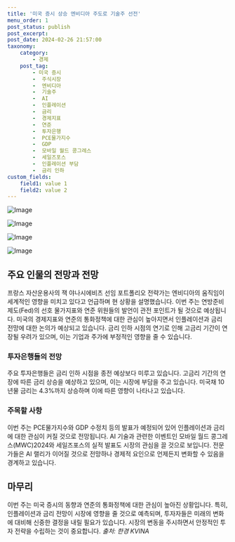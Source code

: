 ```yaml
---
title: '미국 증시 상승 엔비디아 주도로 기술주 선전'
menu_order: 1
post_status: publish
post_excerpt: 
post_date: 2024-02-26 21:57:00
taxonomy:
    category:
        - 경제
    post_tag:
        - 미국 증시
        -  주식시장
        -  엔비디아
        -  기술주
        -  AI
        -  인플레이션
        -  금리
        -  경제지표
        -  연준
        -  투자은행
        -  PCE물가지수
        -  GDP
        -  모바일 월드 콩그레스
        -  세일즈포스
        -  인플레이션 부담
        -  금리 인하
custom_fields:
    field1: value 1
    field2: value 2
---
```


![Image](https://imgnews.pstatic.net/image/215/2024/02/26/A202402260012_1_20240226065001364.jpg?type=w647)

![Image](https://imgnews.pstatic.net/image/215/2024/02/26/A202402260012_2_20240226065001368.jpg?type=w647)

![Image](https://imgnews.pstatic.net/image/215/2024/02/26/A202402260012_3_20240226065001371.jpg?type=w647)

![Image](https://imgnews.pstatic.net/image/215/2024/02/26/A202402260012_4_20240226065001374.jpg?type=w647)

## 주요 인물의 전망과 전망
프랑스 자산운용사의 잭 야나시에비츠 선임 포트폴리오 전략가는 엔비디아의 움직임이 세계적인 영향을 미치고 있다고 언급하며 현 상황을 설명했습니다. 이번 주는 연방준비제도(Fed)의 선호 물가지표와 연준 위원들의 발언이 관전 포인트가 될 것으로 예상됩니다. 미국의 경제지표와 연준의 통화정책에 대한 관심이 높아지면서 인플레이션과 금리 전망에 대한 논의가 예상되고 있습니다. 금리 인하 시점의 연기로 인해 고금리 기간이 연장될 우려가 있으며, 이는 기업과 주가에 부정적인 영향을 줄 수 있습니다.
### 투자은행들의 전망
주요 투자은행들은 금리 인하 시점을 종전 예상보다 미루고 있습니다. 고금리 기간의 연장에 따른 금리 상승을 예상하고 있으며, 이는 시장에 부담을 주고 있습니다. 미국채 10년물 금리는 4.3%까지 상승하며 이에 따른 영향이 나타나고 있습니다.
### 주목할 사항
이번 주는 PCE물가지수와 GDP 수정치 등의 발표가 예정되어 있어 인플레이션과 금리에 대한 관심이 커질 것으로 전망됩니다. AI 기술과 관련한 이벤트인 모바일 월드 콩그레스(MWC)2024와 세일즈포스의 실적 발표도 시장의 관심을 끌 것으로 보입니다. 전문가들은 AI 랠리가 이어질 것으로 전망하나 경제적 요인으로 언제든지 변화할 수 있음을 경계하고 있습니다.
## 마무리
이번 주는 미국 증시의 동향과 연준의 통화정책에 대한 관심이 높아진 상황입니다. 특히, 인플레이션과 금리 전망이 시장에 영향을 줄 것으로 예측되며, 투자자들은 미래의 변화에 대비해 신중한 결정을 내릴 필요가 있습니다. 시장의 변동을 주시하면서 안정적인 투자 전략을 수립하는 것이 중요합니다.
*출처: 한경 KVINA*
